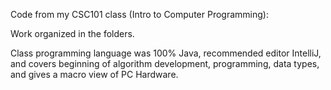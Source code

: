 Code from my CSC101 class (Intro to Computer Programming):

Work organized in the folders.

Class programming language was 100% Java, recommended editor IntelliJ, and covers beginning of algorithm development, programming, data types, and gives a macro view of PC Hardware.
